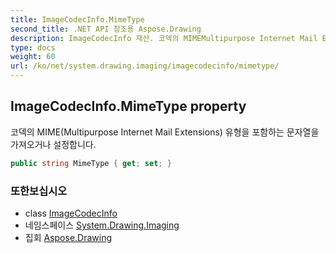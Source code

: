 ```yaml
---
title: ImageCodecInfo.MimeType
second_title: .NET API 참조용 Aspose.Drawing
description: ImageCodecInfo 재산. 코덱의 MIMEMultipurpose Internet Mail Extensions 유형을 포함하는 문자열을 가져오거나 설정합니다.
type: docs
weight: 60
url: /ko/net/system.drawing.imaging/imagecodecinfo/mimetype/
---
```

## ImageCodecInfo.MimeType property

코덱의 MIME(Multipurpose Internet Mail Extensions) 유형을 포함하는 문자열을 가져오거나 설정합니다.

```csharp
public string MimeType { get; set; }
```

### 또한보십시오

* class [ImageCodecInfo](../)
* 네임스페이스 [System.Drawing.Imaging](../../imagecodecinfo/)
* 집회 [Aspose.Drawing](../../../)


